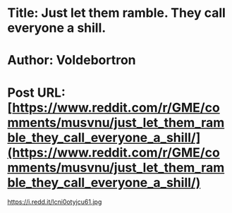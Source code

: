 # Title: Just let them ramble. They call everyone a shill.
# Author: Voldebortron
# Post URL: [https://www.reddit.com/r/GME/comments/musvnu/just_let_them_ramble_they_call_everyone_a_shill/](https://www.reddit.com/r/GME/comments/musvnu/just_let_them_ramble_they_call_everyone_a_shill/)


https://i.redd.it/lcni0otyjcu61.jpg